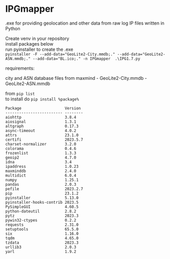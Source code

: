 # IPGmapper
.exe for providing geolocation and other data from raw log IP files written in Python

Create venv in your repository  
install packages below  
run pyinstaller to create the .exe  
`pyinstaller -F --add-data="GeoLite2-City.mmdb;." --add-data="GeoLite2-ASN.mmdb;." --add-data="BL.ico;." -n IPGmapper  .\IPG1.7.py`

requirements: 

city and ASN database files from maxmind - GeoLite2-City.mmdb - GeoLite2-ASN.mmdb


from `pip list`   
to install do `pip install %package%`
```
Package                   Version
------------------------- --------
aiohttp                   3.8.4
aiosignal                 1.3.1
altgraph                  0.17.3
async-timeout             4.0.2
attrs                     23.1.0
certifi                   2023.5.7
charset-normalizer        3.2.0
colorama                  0.4.6
frozenlist                1.3.3
geoip2                    4.7.0
idna                      3.4
ipaddress                 1.0.23
maxminddb                 2.4.0
multidict                 6.0.4
numpy                     1.25.1
pandas                    2.0.3
pefile                    2023.2.7
pip                       23.1.2
pyinstaller               5.13.0
pyinstaller-hooks-contrib 2023.5
PySimpleGUI               4.60.5
python-dateutil           2.8.2
pytz                      2023.3
pywin32-ctypes            0.2.2
requests                  2.31.0
setuptools                65.5.0
six                       1.16.0
tqdm                      4.65.0
tzdata                    2023.3
urllib3                   2.0.3
yarl                      1.9.2
```
